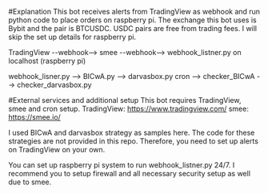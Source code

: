 #Explanation
This bot receives alerts from TradingView as webhook and run python code to place orders on raspberry pi. The exchange this bot uses is Bybit and the pair is BTCUSDC. USDC pairs are free from trading fees. I will skip the set up details for raspberry pi.

TradingView --webhook--> smee --webhook--> webhook_listner.py on localhost (raspberry pi)

<it places buy orders and creates json file to track the order records>
webhook_lisner.py --> BICwA.py
                  --> darvasbox.py

<it places the counter orders and run every x hours to monitor order records and current price of btc>
cron --> checker_BICwA
     --> checker_darvasbox.py

#External services and additional setup
This bot requires TradingView, smee and cron setup.
TradingView: https://www.tradingview.com/
smee: https://smee.io/

I used BICwA and darvasbox strategy as samples here. The code for these strategies are not provided in this repo. Therefore, you need to set up alerts on TradingView on your own.

You can set up raspberry pi system to run webhook_listner.py 24/7.
I recommend you to setup firewall and all necessary security setup as well due to smee.
